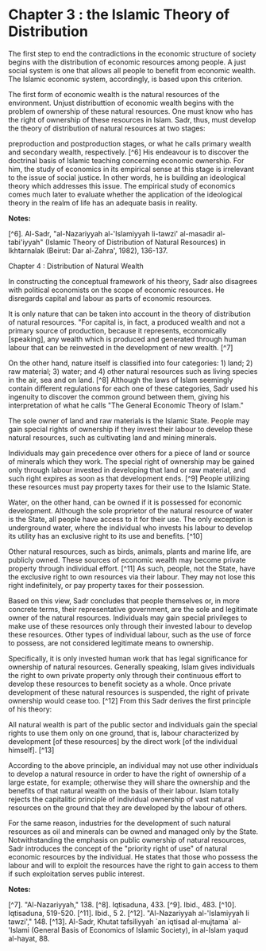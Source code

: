 Chapter 3 : the Islamic Theory of Distribution
==============================================

The first step to end the contradictions in the economic structure of
society begins with the distribution of economic resources among people.
A just social system is one that allows all people to benefit from
economic wealth. The Islamic economic system, accordingly, is based upon
this criterion.

The first form of economic wealth is the natural resources of the
environment. Unjust distributtion of economic wealth begins with the
problem of ownership of these natural resources. One must know who has
the right of ownership of these resources in Islam. Sadr, thus, must
develop the theory of distribution of natural resources at two stages:

preproduction and postproduction stages, or what he calls primary
wealth and secondary wealth, respectively. [^6] His endeavour is to
dis­cover the doctrinal basis of Islamic teaching concerning economic
ownership. For him, the study of economics in its empirical sense at
this stage is irrelevant to the issue of social justice. In other words,
he is building an ideological theory which addresses this issue. The
empiri­cal study of economics comes much later to evaluate whether the
application of the ideological theory in the realm of life has an
ade­quate basis in reality.

**Notes:**

[^6]. Al-Sadr, "al-Nazariyyah al-'Islamiyyah li-tawzi' al-masadir
al-tabi'iyyah" (Islamic Theory of Distribution of Natural Resources) in
Ikhtarnalak (Beirut: Dar al-Zahra', 1982), 136-137.

Chapter 4 : Distribution of Natural Wealth

In constructing the conceptual framework of his theory, Sadr also
disagrees with political economists on the scope of economic resources.
He disregards capital and labour as parts of economic resources.

It is only nature that can be taken into account in the theory of
distribution of natural resources. "For capital is, in fact, a produced
wealth and not a primary source of production, because it represents,
economically [speaking], any wealth which is produced and generated
through human labour that can be reinvested in the development of new
wealth. [^7]

On the other hand, nature itself is classified into four categories: 1)
land; 2) raw material; 3) water; and 4) other natural resources such as
living species in the air, sea and on land. [^8] Although the laws of
Islam seemingly contain different regulations for each one of these
categories, Sadr used his ingenuity to discover the common ground
between them, giving his interpretation of what he calls "The General
Economic Theory of Islam."

The sole owner of land and raw materials is the Islamic State. People
may gain special rights of ownership if they invest their labour to
develop these natural resources, such as cultivating land and mining
minerals.

Individuals may gain precedence over others for a piece of land or
source of minerals which they work. The special right of owner­ship may
be gained only through labour invested in developing that land or raw
material, and such right expires as soon as that development ends. [^9]
People utilizing these resources must pay property taxes for their use
to the Islamic State.

Water, on the other hand, can be owned if it is possessed for economic
development. Although the sole proprietor of the natural resource of
water is the State, all people have access to it for their use. The only
exception is underground water, where the individual who invests his
labour to develop its utility has an exclusive right to its use and
benefits. [^10]

Other natural resources, such as birds, animals, plants and marine
life, are publicly owned. These sources of economic wealth may be­come
private property through individual effort. [^11] As such, people, not
the State, have the exclusive right to own resources via their labour.
They may not lose this right indefinitely, or pay property taxes for
their possession.

Based on this view, Sadr concludes that people themselves or, in more
concrete terms, their representative government, are the sole and
legitimate owner of the natural resources. Individuals may gain special
privileges to make use of these resources only through their invested
labour to develop these resources. Other types of individual labour,
such as the use of force to possess, are not considered legitimate means
to ownership.

Specifically, it is only invested human work that has legal
significance for ownership of natural resources. Generally speak­ing,
Islam gives individuals the right to own private property only through
their continuous effort to develop these resources to benefit society as
a whole. Once private development of these natural resources is
suspended, the right of private ownership would cease too. [^12] From
this Sadr derives the first principle of his theory:

All natural wealth is part of the public sector and individuals gain
the special rights to use them only on one ground, that is, labour
characterized by development [of these resources] by the direct work [of
the individual himself]. [^13]

According to the above principle, an individual may not use other
individuals to develop a natural resource in order to have the right of
ownership of a large estate, for example; otherwise they will share the
ownership and the benefits of that natural wealth on the basis of their
labour. Islam totally rejects the capitalitic principle of individual
ownership of vast natural resources on the ground that they are
devel­oped by the labour of others.

For the same reason, industries for the development of such natural
resources as oil and minerals can be owned and managed only by the
State. Notwithstanding the emphasis on public ownership of natural
resources, Sadr introduces the concept of the "priority right of use" of
natural economic resources by the indi­vidual. He states that those who
possess the labour and will to exploit the resources have the right to
gain access to them if such exploitation serves public interest.

**Notes:**

[^7]. "Al-Nazariyyah," 138.
[^8]. Iqtisaduna, 433.
[^9]. Ibid., 483.
[^10]. Iqtisaduna, 519-520.
[^11]. Ibid., 5 2.
[^12]. "Al-Nazariyyah al-'Islamiyyah li tawzi'," 148.
[^13]. Al-Sadr, Khutat tafsiliyyah \`an iqtisad al-mujtama\` al-'Islami
(General Basis of Economics of Islamic Society), in al-Islam yaqud
al-hayat, 88.


